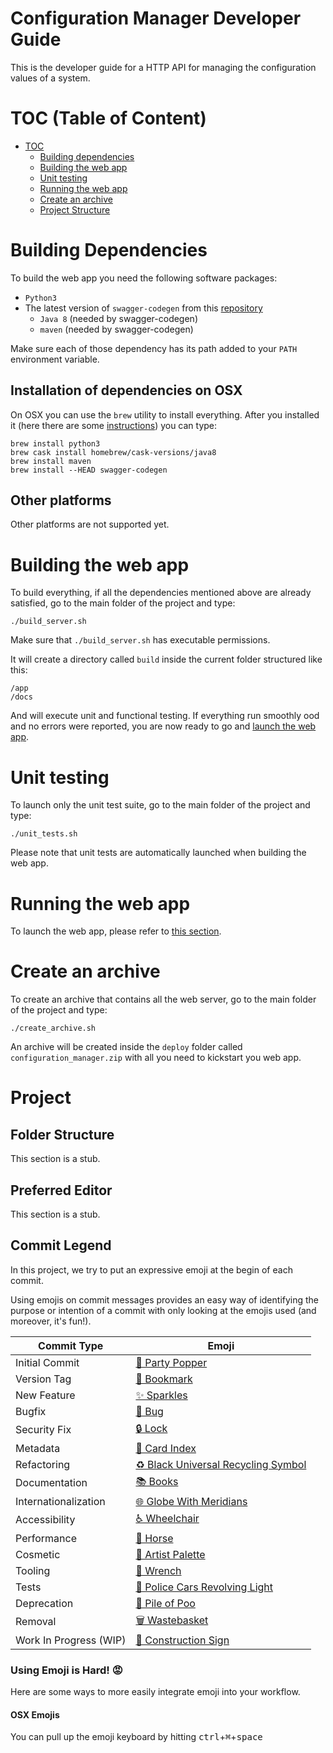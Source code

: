 
# Configuration Manager Developer Guide

This is the developer guide for a HTTP API for managing the configuration values of a system.

# TOC (Table of Content)

* [TOC](#TOC)
    - [Building dependencies](#building-dependencies)
    - [Building the web app](#building-the-web-app)
    - [Unit testing](#unit-testing)
    - [Running the web app](#running-the-web-app)
    - [Create an archive](#create-an-archive)
    - [Project Structure](#project-structure)

# Building Dependencies 

To build the web app you need the following software packages:

- `Python3`
- The latest version of `swagger-codegen` from this [repository](https://github.com/swagger-api/swagger-codegen)
    - `Java 8` (needed by swagger-codegen)
    - `maven` (needed by swagger-codegen)

Make sure each of those dependency has its path added to your `PATH` environment variable.

## Installation of dependencies on OSX

On OSX you can use the `brew` utility to install everything.
After you installed it (here there are some [instructions](https://brew.sh/)) you can type:

```
brew install python3
brew cask install homebrew/cask-versions/java8
brew install maven
brew install --HEAD swagger-codegen
```

## Other platforms

Other platforms are not supported yet.

# Building the web app

To build everything, if all the dependencies mentioned above are already satisfied, 
go to the main folder of the project and type:

```
./build_server.sh
```

Make sure that `./build_server.sh` has executable permissions.

It will create a directory called `build` inside the current folder structured like this:

    /app
    /docs

And will execute unit and functional testing.
If everything run smoothly ood and no errors were reported, you are now ready to go and [launch the web app](#running-the-web-app).

# Unit testing

To launch only the unit test suite, go to the main folder of the project and type:

```
./unit_tests.sh
```

Please note that unit tests are automatically launched when building the web app.

# Running the web app

To launch the web app, please refer to [this section](Readme.md/#running-web-app).

# Create an archive

To create an archive that contains all the web server, go to the main folder of the project and type:
```
./create_archive.sh
```

An archive will be created inside the `deploy` folder called `configuration_manager.zip` with all you need
to kickstart you web app.

# Project 

## Folder Structure

This section is a stub.

## Preferred Editor

This section is a stub.

## Commit Legend

In this project, we try to put an expressive emoji at the begin of each commit.

Using emojis on commit messages provides an easy way of identifying the 
purpose or intention of a commit with only looking at the emojis used 
(and moreover, it's fun!). 


Commit Type | Emoji
----------  | -----
Initial Commit  | [🎉 Party Popper](http://emojipedia.org/party-popper/)
Version Tag     | [🔖 Bookmark](http://emojipedia.org/bookmark/)
New Feature     | [✨ Sparkles](http://emojipedia.org/sparkles/)
Bugfix          | [🐛 Bug](http://emojipedia.org/bug/)
Security Fix    | [🔒 Lock](https://emojipedia.org/lock/)
Metadata        | [📇 Card Index](http://emojipedia.org/card-index/)
Refactoring     | [♻️ Black Universal Recycling Symbol](http://emojipedia.org/black-universal-recycling-symbol/)
Documentation   | [📚 Books](http://emojipedia.org/books/)
Internationalization | [🌐 Globe With Meridians](http://emojipedia.org/globe-with-meridians/)
Accessibility   | [♿ Wheelchair](https://emojipedia.org/wheelchair-symbol/)
Performance     | [🐎 Horse](http://emojipedia.org/horse/)
Cosmetic        | [🎨 Artist Palette](http://emojipedia.org/artist-palette/)
Tooling         | [🔧 Wrench](http://emojipedia.org/wrench/)
Tests           | [🚨 Police Cars Revolving Light](http://emojipedia.org/police-cars-revolving-light/)
Deprecation     | [💩 Pile of Poo](http://emojipedia.org/pile-of-poo/)
Removal         | [🗑️ Wastebasket](http://emojipedia.org/wastebasket/)
Work In Progress (WIP) | [🚧 Construction Sign](http://emojipedia.org/construction-sign/)

### Using Emoji is Hard! 😡

Here are some ways to more easily integrate emoji into your workflow.

#### OSX Emojis

You can pull up the emoji keyboard by hitting <kbd>ctrl</kbd>+<kbd>⌘</kbd>+<kbd>space</kbd>